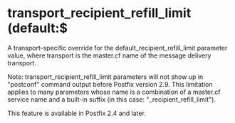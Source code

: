 # transport_recipient_refill_limit (default:$ 

 A transport-specific override for the default_recipient_refill_limit
parameter value, where transport is the master.cf name of
the message delivery transport. 

 Note: transport_recipient_refill_limit parameters will
not show up in "postconf" command output before Postfix version
2.9.  This limitation applies to many parameters whose name is a
combination of a master.cf service name and a built-in suffix (in
this case: "_recipient_refill_limit").  

 This feature is available in Postfix 2.4 and later. 


